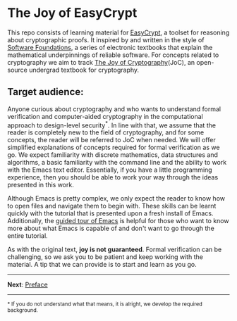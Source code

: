# The Joy of EasyCrypt

This repo consists of learning material for [EasyCrypt](https://github.com/EasyCrypt/easycrypt), a toolset for reasoning about cryptographic proofs. It inspired by and written in the style of [Software Foundations](https://softwarefoundations.cis.upenn.edu/), a series of electronic textbooks that explain the mathematical underpinnings of reliable software. For concepts related to cryptography we aim to track [The Joy of Cryptography](https://joyofcryptography.com/)(JoC), an open-source undergrad textbook for cryptography.

## Target audience:

Anyone curious about cryptography and who wants to understand formal verification and computer-aided cryptography in the computational approach to design-level security<sup>*</sup>. In line with that, we assume that the reader is completely new to the field of cryptography, and for some concepts, the reader will be referred to JoC when needed. We will offer simplified explanations of concepts required for formal verification as we go. We expect familiarity with discrete mathematics, data structures and algorithms, a basic familiarity with the command line and the ability to work with the Emacs text editor. Essentially, if you have a little programming experience, then you should be able to work your way through the ideas presented in this work.

Although Emacs is pretty complex, we only expect the reader to know how to open files and navigate them to begin with. These skills can be learnt quickly with the tutorial that is presented upon a fresh install of Emacs. Additionally, the [guided tour of Emacs](https://www.gnu.org/software/emacs/tour/) is helpful for those who want to know more about what Emacs is capable of and don't want to go through the entire tutorial.

As with the original text, **joy is not guaranteed**. Formal verification can be challenging, so we ask you to be patient and keep working with the material. A tip that we can provide is to start and learn as you go.


---

**Next**: [Preface](/01-preface)

---

<sup>* If you do not understand what that means, it is alright, we develop the required background.</sup>


